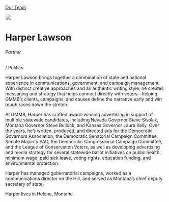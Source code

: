 





[Our Team](/who-we-are/team/)


![](data:image/gif;base64,R0lGODlhAQABAAAAACH5BAEKAAEALAAAAAABAAEAAAICTAEAOw==)![](https://www.gmmb.com/wp-content/uploads/2015/11/Harper_Lawson_04363_BW_SM-468x468.jpg)


Harper Lawson
=============


###### Partner 
  / Politics


Harper Lawson brings together a combination of state and national experience in communications, government, and campaign management. With distinct creative approaches and an authentic writing style, he creates messaging and strategy that helps connect directly with voters—helping GMMB’s clients, campaigns, and causes define the narrative early and win tough races down the stretch.


At GMMB, Harper has crafted award-winning advertising in support of multiple statewide candidates, including Nevada Governor Steve Sisolak, Montana Governor Steve Bullock, and Kansas Governor Laura Kelly. Over the years, he’s written, produced, and directed ads for the Democratic Governors Association, the Democratic Senatorial Campaign Committee, Senate Majority PAC, the Democratic Congressional Campaign Committee, and the League of Conservation Voters, as well as developing advertising and media strategy for several statewide ballot initiatives on public health, minimum wage, paid sick leave, voting rights, education funding, and environmental protection.


Harper has managed gubernatorial campaigns, worked as a communications director on the Hill, and served as Montana’s chief deputy secretary of state.


Harper lives in Helena, Montana.











